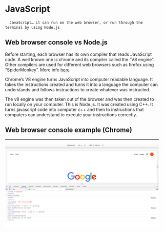 # JavaScript
      JavaScript… it can run on the web browser, or run through the terminal by using Node.js 

## Web browser console vs Node.js
 Before starting, each browser has its own compiler that reads JavaScript code. A well known one is chrome and its compiler called the “V8 engine”. Other compilers are used for different web browsers such as firefox using “SpiderMonkey”. More info [here](https://blog.sessionstack.com/how-javascript-works-inside-the-v8-engine-5-tips-on-how-to-write-optimized-code-ac089e62b12e)

Chrome’s V8 engine turns JavaScript into computer readable language. It takes the instructions created and turns it into a language the computer can understands and follows instructions to create whatever was instructed. 

The v8 engine was then taken out of the browser and was then created to run locally on your computer. This is Node.js. It was created using C++. It turns javascript code into computer c++ and then to instructions that computers can understand to execute your instructions correctly.


## Web browser console example (Chrome)
___
![webImage](./assets/webBrowserExample.png)



